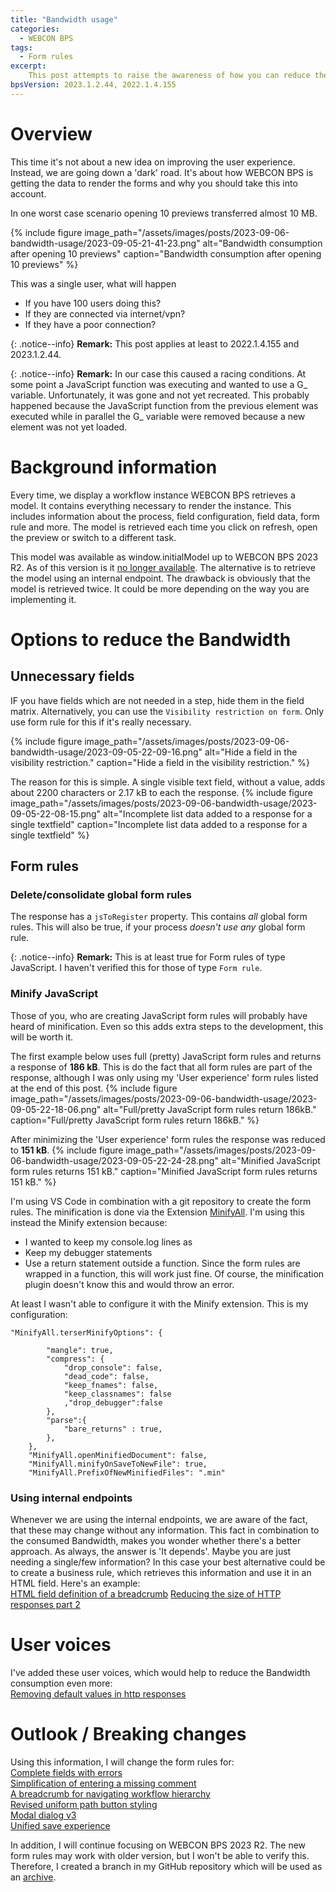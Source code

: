 ```yaml
---
title: "Bandwidth usage"
categories:
  - WEBCON BPS    
tags:    
  - Form rules
excerpt:
    This post attempts to raise the awareness of how you can reduce the Bandwidth consumption.
bpsVersion: 2023.1.2.44, 2022.1.4.155
---
```


# Overview  
This time it's not about a new idea on improving the user experience. Instead, we are going down a 'dark' road. It's about how WEBCON BPS is getting the data to render the forms and why you should take this into account. 

In one worst case scenario opening 10 previews transferred almost 10 MB. 

{% include figure image_path="/assets/images/posts/2023-09-06-bandwidth-usage/2023-09-05-21-41-23.png" alt="Bandwidth consumption after opening 10 previews" caption="Bandwidth consumption after opening 10 previews" %}


This was a single user, what will happen 
- If you have 100 users doing this?
- If they are connected via internet/vpn?
- If they have a poor connection?

{: .notice--info}
**Remark:**
This post applies at least to 2022.1.4.155 and 2023.1.2.44.

{: .notice--info}
**Remark:**
In our case this caused a racing conditions. At some point a JavaScript function was executing and wanted to use a G_ variable. Unfortunately, it was gone and not yet recreated. This probably happened because the JavaScript function from the previous element was executed while in parallel the G_ variable were removed because a new element was not yet loaded.

# Background information
Every time, we display a workflow instance WEBCON BPS retrieves a model. It contains everything necessary to render the instance. This includes information about the process, field configuration, field data, form rule and more.
The model is retrieved each time you click on refresh, open the preview or switch to a different task. 

This model was available as window.initialModel up to WEBCON BPS 2023 R2. As of this version is it [no longer available](https://community.webcon.com/forum/thread/3515). The alternative is to retrieve the model using an internal endpoint. The drawback is obviously that the model is retrieved twice. It could be more depending on the way you are implementing it.


# Options to reduce the Bandwidth
## Unnecessary fields
IF you have fields which are not needed in a step, hide them in the field matrix. Alternatively, you can use the `Visibility restriction on form`. Only use form rule for this if it's really necessary.

{% include figure image_path="/assets/images/posts/2023-09-06-bandwidth-usage/2023-09-05-22-09-16.png" alt="Hide a field in the visibility restriction." caption="Hide a field in the visibility restriction." %}

The reason for this is simple. A single visible text field, without a value, adds about 2200 characters or 2.17 kB to each the response.
{% include figure image_path="/assets/images/posts/2023-09-06-bandwidth-usage/2023-09-05-22-08-15.png" alt="Incomplete list data added to a response for a single textfield" caption="Incomplete list data added to a response for a single textfield" %}

## Form rules
### Delete/consolidate global form rules
The response has a `jsToRegister` property. This contains _all_ global form rules. This will also be true, if your process _doesn't use any_ global form rule.

{: .notice--info}
**Remark:**
This is at least true for Form rules of type JavaScript. I haven't verified this for those of type `Form rule`.

### Minify JavaScript
Those of you, who are creating JavaScript form rules will probably have heard of minification. Even so this adds extra steps to the development, this will be worth it.

The first example below uses full (pretty) JavaScript form rules and returns a response of **186 kB**. This is do the fact that all form rules are part of the response, although I was only using my 'User experience' form rules listed at the end of this post.
{% include figure image_path="/assets/images/posts/2023-09-06-bandwidth-usage/2023-09-05-22-18-06.png" alt="Full/pretty JavaScript form rules return 186kB." caption="Full/pretty JavaScript form rules return 186kB." %}

After minimizing the 'User experience' form rules the response was reduced to **151 kB**. 
{% include figure image_path="/assets/images/posts/2023-09-06-bandwidth-usage/2023-09-05-22-24-28.png" alt="Minified JavaScript form rules returns 151 kB." caption="Minified JavaScript form rules returns 151 kB." %}

I'm using VS Code in combination with a git repository to create the form rules. The minification is done via the Extension [MinifyAll](https://marketplace.visualstudio.com/items?itemName=josee9988.minifyall). I'm using this instead the Minify extension because:
- I wanted to keep my console.log lines as
- Keep my debugger statements 
- Use a return statement outside a function.
  Since the form rules are wrapped in a function, this will work just fine. Of course, the minification plugin doesn't know this and would throw an error.

At least I wasn't able to configure it with the Minify extension.
This is my configuration:

```
"MinifyAll.terserMinifyOptions": {  

        "mangle": true,
        "compress": {
            "drop_console": false,
            "dead_code": false,
            "keep_fnames": false,
            "keep_classnames": false
            ,"drop_debugger":false
        },
        "parse":{            
            "bare_returns" : true,
        },
    },
    "MinifyAll.openMinifiedDocument": false,
    "MinifyAll.minifyOnSaveToNewFile": true,
    "MinifyAll.PrefixOfNewMinifiedFiles": ".min"
```
### Using internal endpoints
Whenever we are using the internal endpoints, we are aware of the fact, that these may change without any information.
This fact in combination to the consumed Bandwidth, makes you wonder whether there's a better approach. As always, the answer is 'It depends'. Maybe you are just needing a single/few information? In this case your best alternative could be to create a business rule, which retrieves this information and use it in an HTML field. Here's an example:\
[HTML field definition of a breadcrumb](https://daniels-notes.de/posts/2023/breadcrumb#html-field-definition)
[Reducing the size of HTTP responses part 2 ](https://community.webcon.com/forum/thread/3548)

# User voices
I've added these user voices, which would help to reduce the Bandwidth consumption even more:\
[Removing default values in http responses](https://community.webcon.com/forum/thread/3527/15)

# Outlook / Breaking changes
Using this information, I will change the form rules for:\
[Complete fields with errors ](https://daniels-notes.de/posts/2023/complete-fields-with-errors)\
[Simplification of entering a missing comment ](https://daniels-notes.de/posts/2023/simplification-of-missing-comment)\
[A breadcrumb for navigating workflow hierarchy ](https://daniels-notes.de/posts/2023/breadcrumb)\
[Revised uniform path button styling ](https://daniels-notes.de/posts/2023/path-button-styling-revisited)\
[Modal dialog v3 ](https://daniels-notes.de/posts/2022/modal-dialog)\
[Unified save experience ](https://daniels-notes.de/posts/2021/unified-save-experience)

In addition, I will continue focusing on WEBCON BPS 2023 R2. The new form rules may work with older version, but I won't be able to verify this.
Therefore, I created a branch in my GitHub repository which will be used as an [archive](
https://github.com/Daniel-Krueger/webcon_snippets/tree/Before_2023_R2).


